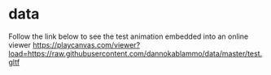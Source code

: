 # data
Follow the link below to see the test animation embedded into an online viewer
https://playcanvas.com/viewer?load=https://raw.githubusercontent.com/dannokablammo/data/master/test.gltf
